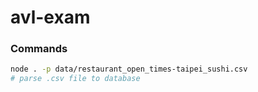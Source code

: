 # avl-exam

### Commands
```bash
node . -p data/restaurant_open_times-taipei_sushi.csv
# parse .csv file to database
```

